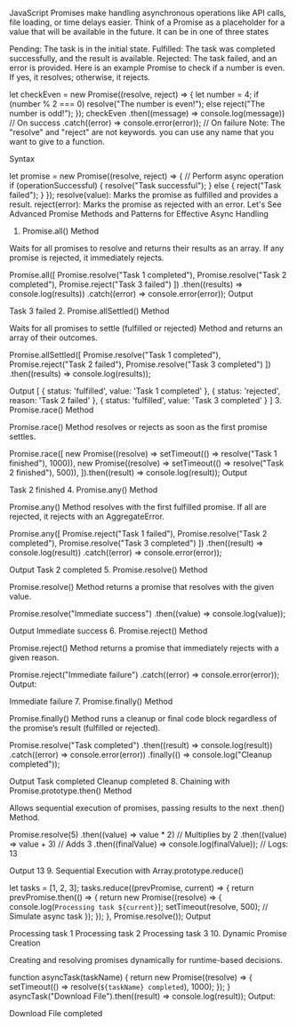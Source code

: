 JavaScript Promises make handling asynchronous operations like API calls, file loading, or time delays easier. Think of a Promise as a placeholder for a value that will be available in the future. It can be in one of three states

Pending: The task is in the initial state.
Fulfilled: The task was completed successfully, and the result is available.
Rejected: The task failed, and an error is provided.
Here is an example Promise to check if a number is even. If yes, it resolves; otherwise, it rejects.




 
let checkEven = new Promise((resolve, reject) => {
    let number = 4;
    if (number % 2 === 0) resolve("The number is even!");
    else reject("The number is odd!");
});
checkEven
    .then((message) => console.log(message)) // On success
    .catch((error) => console.error(error)); // On failure
Note: The "resolve" and "reject" are not keywords. you can use any name that you want to give to a function.

Syntax

let promise = new Promise((resolve, reject) => {
    // Perform async operation
    if (operationSuccessful) {
        resolve("Task successful");
    } else {
        reject("Task failed");
    }
});
resolve(value): Marks the promise as fulfilled and provides a result.
reject(error): Marks the promise as rejected with an error.
Let's See Advanced Promise Methods and Patterns for Effective Async Handling

1. Promise.all() Method

Waits for all promises to resolve and returns their results as an array. If any promise is rejected, it immediately rejects.




 
Promise.all([
    Promise.resolve("Task 1 completed"),
    Promise.resolve("Task 2 completed"),
    Promise.reject("Task 3 failed")
])
    .then((results) => console.log(results))
    .catch((error) => console.error(error));
Output

Task 3 failed
2. Promise.allSettled() Method

Waits for all promises to settle (fulfilled or rejected) Method and returns an array of their outcomes.




 
Promise.allSettled([
    Promise.resolve("Task 1 completed"),
    Promise.reject("Task 2 failed"),
    Promise.resolve("Task 3 completed")
])
    .then((results) => console.log(results));

Output
[
  { status: 'fulfilled', value: 'Task 1 completed' },
  { status: 'rejected', reason: 'Task 2 failed' },
  { status: 'fulfilled', value: 'Task 3 completed' }
]
3. Promise.race() Method

Promise.race() Method resolves or rejects as soon as the first promise settles.




 
Promise.race([
    new Promise((resolve) =>
        setTimeout(() =>
            resolve("Task 1 finished"), 1000)),
    new Promise((resolve) =>
        setTimeout(() =>
            resolve("Task 2 finished"), 500)),
]).then((result) =>
    console.log(result));
Output

Task 2 finished
4. Promise.any() Method

Promise.any() Method resolves with the first fulfilled promise. If all are rejected, it rejects with an AggregateError.




 
Promise.any([
    Promise.reject("Task 1 failed"),
    Promise.resolve("Task 2 completed"),
    Promise.resolve("Task 3 completed")
])
    .then((result) => console.log(result))
    .catch((error) => console.error(error));

Output
Task 2 completed
5. Promise.resolve() Method

Promise.resolve() Method returns a promise that resolves with the given value.




 
Promise.resolve("Immediate success")
    .then((value) => console.log(value));

Output
Immediate success
6. Promise.reject() Method

Promise.reject() Method returns a promise that immediately rejects with a given reason.


 Promise.reject("Immediate failure")
    .catch((error) => console.error(error));
Output:

Immediate failure
7. Promise.finally() Method

Promise.finally() Method runs a cleanup or final code block regardless of the promise’s result (fulfilled or rejected).




 
Promise.resolve("Task completed")
    .then((result) => console.log(result))
    .catch((error) => console.error(error))
    .finally(() => console.log("Cleanup completed"));

Output
Task completed
Cleanup completed
8. Chaining with Promise.prototype.then() Method

Allows sequential execution of promises, passing results to the next .then() Method.




 
Promise.resolve(5)
    .then((value) => value * 2) // Multiplies by 2
    .then((value) => value + 3) // Adds 3
    .then((finalValue) => console.log(finalValue)); // Logs: 13

Output
13
9. Sequential Execution with Array.prototype.reduce()




 
let tasks = [1, 2, 3];
tasks.reduce((prevPromise, current) => {
    return prevPromise.then(() => {
        return new Promise((resolve) => {
            console.log(`Processing task ${current}`);
            setTimeout(resolve, 500); // Simulate async task
        });
    });
}, Promise.resolve());
Output

Processing task 1
Processing task 2
Processing task 3
10. Dynamic Promise Creation

Creating and resolving promises dynamically for runtime-based decisions.


 function asyncTask(taskName) {
    return new Promise((resolve) => {
        setTimeout(() => 
            resolve(`${taskName} completed`), 1000);
    });
}
asyncTask("Download File").then((result) => 
    console.log(result));
Output:

 Download File completed